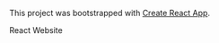This project was bootstrapped with [Create React App](https://github.com/facebook/create-react-app).

React Website

